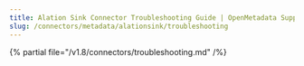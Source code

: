 ```yaml
---
title: Alation Sink Connector Troubleshooting Guide | OpenMetadata Support
slug: /connectors/metadata/alationsink/troubleshooting
---
```


{% partial file="/v1.8/connectors/troubleshooting.md" /%}
